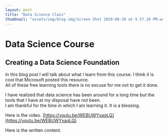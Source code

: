 ```yaml
---
layout: post
title: "Data Science Class"
thumbnail: "assets/img/blog-img/Screen Shot 2020-08-30 at 9.37.28 PM.webp"
---
```


# Data Science Course 
## Creating a Data Science Foundation 

In this blog post I will talk about what I learn from this course.  I think it is cool that Microsoft posted this resource.  
All of these free learning tools there is no excuse for me not to get it done. 

I have realized that data science has been around for a long time but the tools that I have at my disposal have not been.  
I am thankful for the time in which I am learning it. It is a blessing. 

Here is the video.
[https://youtu.be/WEBUWYxaqLQ](https://youtu.be/WEBUWYxaqLQ)

Here is the written content.
